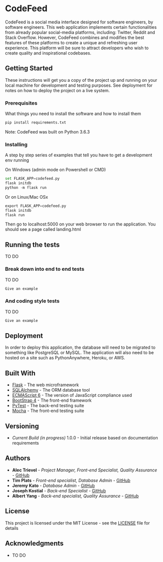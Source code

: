 # CodeFeed

CodeFeed is a social media interface designed for software engineers, by software engineers. This web application implements certain functionalities from already popular social-media platforms, including: Twitter, Reddit and Stack Overflow. However, CodeFeed combines and modifies the best features of these platforms to create a unique and refreshing user experience. This platform will be sure to attract developers who wish to create quality and inspirational codebases.

## Getting Started

These instructions will get you a copy of the project up and running on your local machine for development and testing purposes. See deployment for notes on how to deploy the project on a live system.

### Prerequisites

What things you need to install the software and how to install them

``` python
pip install requirements.txt
```

Note: CodeFeed was built on Python 3.6.3

### Installing

A step by step series of examples that tell you have to get a development env running

On Windows (admin mode on Powershell or CMD)

``` python
set FLASK_APP=codefeed.py
flask initdb
python -m flask run
```

Or on Linux/Mac OSx

``` python
export FLASK_APP=codefeed.py
flask initdb
flask run
```

Then go to localhost:5000 on your web browser to run the application. You should see a page called landing.html

## Running the tests

TO DO

### Break down into end to end tests

TO DO

``` python
Give an example
```

### And coding style tests

TO DO

``` python
Give an example
```

## Deployment

In order to deploy this application, the database will need to be migrated to something like PostgreSQL or MySQL. The application will also need to be hosted on a site such as PythonAnywhere, Heroku, or AWS.

## Built With

* [Flask](http://flask.pocoo.org/docs/0.12/) - The web microframework
* [SQLAlchemy](https://www.sqlalchemy.org/) - The ORM database tool
* [ECMAScript 6](http://es6-features.org/#Constants) - The version of JavaScript compliance used
* [BootStrap 4](https://getbootstrap.com/docs/4.0/getting-started/introduction/) - The front-end framework
* [PyTest](http://pytest-flask.readthedocs.io/en/latest/) - The back-end testing suite
* [Mocha](https://mochajs.org/) - The front-end testing suite

## Versioning

* *Current Build (in progress)* 1.0.0 - Initial release based on documentation requirements

## Authors

* **Alec Trievel** - *Project Manager, Front-end Specialist, Quality Assurance* - [GitHub](https://github.com/AlecT58)
* **Tim Plats** - *Front-end specialist, Database Admin* - [GitHub](https://github.com/twsp)
* **Jeremy Kato** - *Database Admin* - [GitHub](https://github.com/jeremykato)
* **Joseph Kostial** - *Back-end Specialist* - [GitHub](https://github.com/jmk243)
* **Albert Yang** - *Back-end specialist, Quality Assurance* - [GitHub](https://github.com/aly31)

## License

This project is licensed under the MIT License - see the [LICENSE](LICENSE) file for details

## Acknowledgments

* TO DO